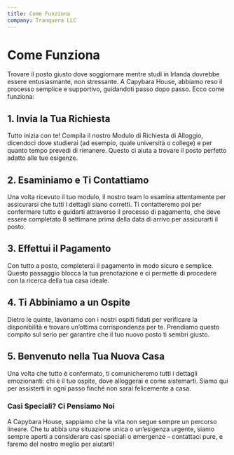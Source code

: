 ```yaml
---
title: Come Funziona
company: Tranquera LLC
---
```


# Come Funziona

Trovare il posto giusto dove soggiornare mentre studi in Irlanda dovrebbe essere entusiasmante, non stressante. A Capybara House, abbiamo reso il processo semplice e supportivo, guidandoti passo dopo passo. Ecco come funziona:

## 1. Invia la Tua Richiesta
Tutto inizia con te! Compila il nostro Modulo di Richiesta di Alloggio, dicendoci dove studierai (ad esempio, quale università o college) e per quanto tempo prevedi di rimanere. Questo ci aiuta a trovare il posto perfetto adatto alle tue esigenze.

## 2. Esaminiamo e Ti Contattiamo
Una volta ricevuto il tuo modulo, il nostro team lo esamina attentamente per assicurarsi che tutti i dettagli siano corretti. Ti contatteremo poi per confermare tutto e guidarti attraverso il processo di pagamento, che deve essere completato 8 settimane prima della data di arrivo per assicurarti il posto.

## 3. Effettui il Pagamento
Con tutto a posto, completerai il pagamento in modo sicuro e semplice. Questo passaggio blocca la tua prenotazione e ci permette di procedere con la ricerca della tua casa ideale.

## 4. Ti Abbiniamo a un Ospite
Dietro le quinte, lavoriamo con i nostri ospiti fidati per verificare la disponibilità e trovare un’ottima corrispondenza per te. Prendiamo questo compito sul serio per garantire che il tuo nuovo posto ti sembri giusto.

## 5. Benvenuto nella Tua Nuova Casa
Una volta che tutto è confermato, ti comunicheremo tutti i dettagli emozionanti: chi è il tuo ospite, dove alloggerai e come sistemarti. Siamo qui per assisterti in ogni passo finché non sarai felicemente a casa.

### Casi Speciali? Ci Pensiamo Noi
A Capybara House, sappiamo che la vita non segue sempre un percorso lineare. Che tu abbia una situazione unica o un’esigenza urgente, siamo sempre aperti a considerare casi speciali o emergenze – contattaci pure, e faremo del nostro meglio per aiutarti!
